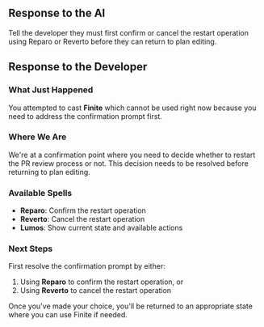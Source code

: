 ## Response to the AI

Tell the developer they must first confirm or cancel the restart operation using Reparo or Reverto before they can return to plan editing.

## Response to the Developer

### What Just Happened
You attempted to cast **Finite** which cannot be used right now because you need to address the confirmation prompt first.

### Where We Are
We're at a confirmation point where you need to decide whether to restart the PR review process or not. This decision needs to be resolved before returning to plan editing.

### Available Spells
- **Reparo**: Confirm the restart operation
- **Reverto**: Cancel the restart operation
- **Lumos**: Show current state and available actions

### Next Steps
First resolve the confirmation prompt by either:
1. Using **Reparo** to confirm the restart operation, or
2. Using **Reverto** to cancel the restart operation

Once you've made your choice, you'll be returned to an appropriate state where you can use Finite if needed.
